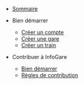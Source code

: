 * [Sommaire](/)

* Bien démarrer
    * [Créer un compte](create-account)
    * [Créer une gare](create-gare)
    * [Créer un train](create-train)

* Contribuer à InfoGare
    * [Bien démarrer](contribute-getting-started)
    * [Règles de contribution](contribution-rules)